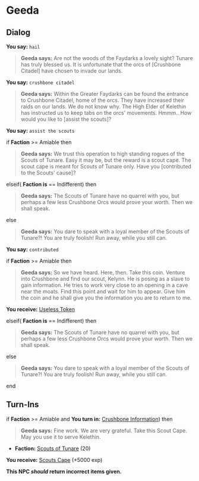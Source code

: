# Geeda
## Dialog

**You say:** `hail`



>**Geeda says:** Are not the woods of the Faydarks a lovely sight? Tunare has truly blessed us. It is unfortunate that the orcs of [Crushbone Citadel] have chosen to invade our lands.

**You say:** `crushbone citadel`



>**Geeda says:** Within the Greater Faydarks can be found the entrance to Crushbone Citadel, home of the orcs. They have increased their raids on our lands. We do not know why. The High Elder of Kelethin has instructed us to keep tabs on the orcs' movements. Hmmm.. How would you like to [assist the scouts]?

**You say:** `assist the scouts`



if **Faction** >= Amiable then



>**Geeda says:** We trust this operation to high standing rogues of the Scouts of Tunare. Easy it may be, but the reward is a scout cape. The scout cape is meant for Scouts of Tunare only. Have you [contributed to the Scouts' cause]?


elseif( **Faction is** == Indifferent) then



>**Geeda says:** The Scouts of Tunare have no quarrel with you, but perhaps a few less Crushbone Orcs would prove your worth. Then we shall speak.


else



>**Geeda says:** You dare to speak with a loyal member of the Scouts of Tunare?!  You are truly foolish!  Run away, while you still can.





**You say:** `contributed`



if **Faction** >= Amiable then 



>**Geeda says:** So we have heard. Here, then. Take this coin. Venture into Crushbone and find our scout, Kelynn. He is posing as a slave to gain information. He tries to work very close to an opening in a cave near the moats. Find this point and wait for him to appear. Give him the coin and he shall give you the information you are to return to me.



**You receive:**  [Useless Token](/item/12184)


elseif( **Faction is** == Indifferent) then



>**Geeda says:** The Scouts of Tunare have no quarrel with you, but perhaps a few less Crushbone Orcs would prove your worth. Then we shall speak.


else



>**Geeda says:** You dare to speak with a loyal member of the Scouts of Tunare?!  You are truly foolish!  Run away, while you still can.




end

## Turn-Ins





if **Faction** >= Amiable and  **You turn in:** [Crushbone Information](/item/12183)) then


>**Geeda says:** Fine work. We are very grateful. Take this Scout Cape. May you use it to serve Kelethin.


* __Faction:__ [Scouts of Tunare](/faction/316) (20)


 **You receive:**  [Scouts Cape](/item/2914) (+5000 exp)

**This NPC *should* return incorrect items given.**
